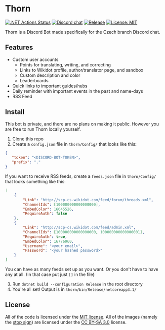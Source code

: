 # Thorn
[![.NET Actions Status](https://github.com/scp-cs/Thorn/workflows/.NET/badge.svg)](https://github.com/scp-cs/Thorn/actions) [![Discord chat](https://img.shields.io/discord/536983829437480984?logo=discord)](https://discord.gg/ZAdfEJ4) [![Release](https://img.shields.io/github/release/scp-cs/Thorn.svg)](https://github.com/scp-cs/Thorn/releases) [![License: MIT](https://img.shields.io/badge/License-MIT-yellow.svg)](https://opensource.org/licenses/MIT)

Thorn is a Discord Bot made specifically for the Czech branch Discord chat.

## Features
* Custom user accounts
	* Points for translating, writing, and correcting
	* Links to Wikidot profile, author/translator page, and sandbox
	* Custom description and color
	* Leaderboards
* Quick links to important guides/hubs
* Daily reminder with important events in the past and name-days
* RSS Feed 

## Install
This bot is private, and there are no plans on making it public. However you are free to run Thorn locally yourself.

1. Clone this repo
2. Create a `config.json` file in `thorn/Config/` that looks like this:
```json
{
   "token": "<DISCORD-BOT-TOKEN>",
   "prefix": "."
}
```
If you want to receive RSS feeds, create a `feeds.json` file in `thorn/Config/` that looks something like this:
```json
[
	{
		"Link": "http://scp-cs.wikidot.com/feed/forum/threads.xml",
		"ChannelIds": [100000000000000000],
		"EmbedColor": 16645526,
		"RequireAuth": false
	},
	{
		"Link": "http://scp-cs.wikidot.com/feed/admin.xml",
		"ChannelIds": [100000000000000000, 100000000000000001],
		"RequireAuth": true,
		"EmbedColor": 16776960,
		"Username": "<your email>",
		"Password": "<your hashed password>"
	}
]
```
You can have as many feeds set up as you want. Or you don't have to have any at all. (In that case put just `[]` in the file)

3. Run `dotnet build --configuration Release` in the root directory
4. You're all set! Output is in `thorn/bin/Release/netcoreapp3.1/`

## License
All of the code is licensed under the [MIT license](https://opensource.org/licenses/MIT). All of the images (namely the [stop sign](https://github.com/scp-cs/Thorn/blob/master/thorn/Media/stop.png)) are licensed under the [CC BY-SA 3.0](https://creativecommons.org/licenses/by-sa/3.0/) license.
